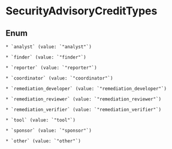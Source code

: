 
# SecurityAdvisoryCreditTypes

## Enum


    * `analyst` (value: `"analyst"`)

    * `finder` (value: `"finder"`)

    * `reporter` (value: `"reporter"`)

    * `coordinator` (value: `"coordinator"`)

    * `remediation_developer` (value: `"remediation_developer"`)

    * `remediation_reviewer` (value: `"remediation_reviewer"`)

    * `remediation_verifier` (value: `"remediation_verifier"`)

    * `tool` (value: `"tool"`)

    * `sponsor` (value: `"sponsor"`)

    * `other` (value: `"other"`)



